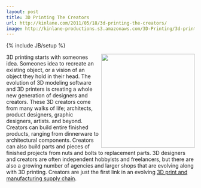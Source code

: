 ```yaml
---
layout: post
title: 3D Printing The Creators
url: http://kinlane.com/2011/05/18/3d-printing-the-creators/
image: http://kinlane-productions.s3.amazonaws.com/3D-Printing/3d-printing-creators.jpg
---
```

{% include JB/setup %}
<img src="http://kinlane-productions.s3.amazonaws.com/3D-Printing/3d-printing-creators.jpg"  width="250" align="right" />3D printing starts with someones idea. Someones idea to recreate an existing object, or a vision of an object they hold in their head.
The evolution of 3D modeling software and 3D printers is creating a whole new generation of designers and creators.
These 3D creators come from many walks of life; architects, product designers, graphic designers, artists. and beyond.
Creators can build entire finished products, ranging from dinnerware to architectural components.
Creators can also build parts and pieces of finished projects from nuts and bolts to replacement parts.
3D designers and creators are often independent hobbyists and freelancers, but there are also a growing number of agencies and larger shops that are evolving along with 3D printing.
Creators are just the first link in an evolving <a title="3D print and manufacturing supply chain" href="http://www.kinlane.com/2011/05/3d-printing-and-manufacturing-supply-chain/">3D print and manufacturing supply chain</a>.